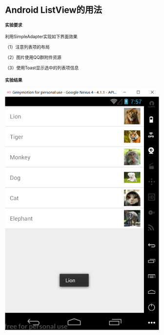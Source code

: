 ﻿# Android ListView的用法


#### 实验要求  

利用SimpleAdapter实现如下界面效果

（1）注意列表项的布局 


（2）图片使用QQ群附件资源 


（3）使用Toast显示选中的列表项信息
 


#### 实验结果  

![image](https://raw.githubusercontent.com/905220575/LearnJava/master/img/Android_UI/ListView.png)  

